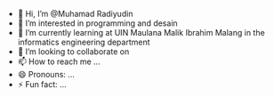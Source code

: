 - 👋 Hi, I’m @Muhamad Radiyudin
- 👀 I’m interested in programming and desain
- 🌱 I’m currently learning at UIN Maulana Malik Ibrahim Malang in the informatics engineering department
- 💞️ I’m looking to collaborate on
- 📫 How to reach me ...
- 😄 Pronouns: ...
- ⚡ Fun fact: ...

<!---
RadiCoding/RadiCoding is a ✨ special ✨ repository because its `README.md` (this file) appears on your GitHub profile.
You can click the Preview link to take a look at your changes.
--->
